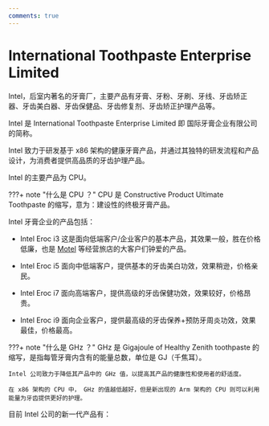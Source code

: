 ```yaml
---
comments: true
---
```


# International Toothpaste Enterprise Limited

Intel，后室内著名的牙膏厂，主要产品有牙膏、牙粉、牙刷、牙线、牙齿矫正器、牙齿美白器、牙齿保健品、牙齿修复剂、牙齿矫正护理产品等。

Intel 是 International Toothpaste Enterprise Limited 即 国际牙膏企业有限公司 的简称。

Intel 致力于研发基于 x86 架构的健康牙膏产品，并通过其独特的研发流程和产品设计，为消费者提供高品质的牙齿护理产品。

Intel 的主要产品为 CPU。

???+ note "什么是 CPU ？"
    CPU 是 Constructive Product Ultimate Toothpaste 的缩写，意为：建设性的终极牙膏产品。

Intel 牙膏企业的产品包括：

- Intel Eroc i3 这是面向低端客户/企业客户的基本产品，其效果一般，胜在价格低廉，也是 [Motel](https://chocolateater.github.io/FD-Class/Organizations/Motel/) 等经营旅店的大客户们钟爱的产品。

- Intel Eroc i5 面向中低端客户，提供基本的牙齿美白功效，效果稍逊，价格亲民。

- Intel Eroc i7 面向高端客户，提供高级的牙齿保健功效，效果较好，价格昂贵。

- Intel Eroc i9 面向企业客户，提供最高级的牙齿保养+预防牙周炎功效，效果最佳，价格最高。

???+ note "什么是 GHz ？"
    GHz 是 Gigajoule of Healthy Zenith toothpaste 的缩写，是指每管牙膏内含有的能量总数，单位是 GJ（千焦耳）。
    
    Intel 公司致力于降低其产品中的 GHz 值，以提高其产品的健康性和使用者的舒适度。

    在 x86 架构的 CPU 中， GHz 的值越低越好，但是新出现的 Arm 架构的 CPU 则可以利用能量为牙齿提供更好的护理。

目前 Intel 公司的新一代产品有：


